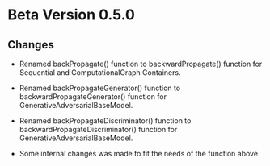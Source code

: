 # Beta Version 0.5.0

## Changes

* Renamed backPropagate() function to backwardPropagate() function for Sequential and ComputationalGraph Containers.

* Renamed backPropagateGenerator() function to backwardPropagateGenerator() function for GenerativeAdversarialBaseModel.

* Renamed backPropagateDiscriminator() function to backwardPropagateDiscriminator() function for GenerativeAdversarialBaseModel.

* Some internal changes was made to fit the needs of the function above.
